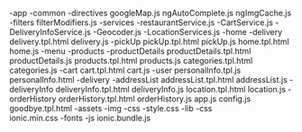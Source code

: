 -app
	-common
		-directives
			googleMap.js
			ngAutoComplete.js
			ngImgCache.js
		-filters
			filterModifiers.js
	-services
		-restaurantService.js
		-CartService.js
		-DeliveryInfoService.js
		-Geocoder.js
		-LocationServices.js
	-home
		-delivery
			delivery.tpl.html
			delivery.js
		-pickUp
			pickUp.tpl.html
			pickUp.js
		home.tpl.html
		home.js
	-menu
		-products
			-productDetails
				productDetails.tpl.html
				productDetails.js
			products.tpl.html
			products.js
		categories.tpl.html
		categories.js
	-cart
		cart.tpl.html
		cart.js
	-user
		personalInfo.tpl.js
		personalInfo.html
	-delivery
		-addressList
			addressList.tpl.html
			addressList.js
		-deliveryInfo
			deliveryInfo.tpl.html
			deliveryInfo.js
			location.tpl.html
			location.js
		-orderHistory
			orderHistory.tpl.html
			orderHistory.js
	app.js
	config.js
	goodbye.tpl.html
-assets
	-img
-css
	-style.css
-lib
	-css	
		ionic.min.css
	-fonts
	-js	
		ionic.bundle.js
		